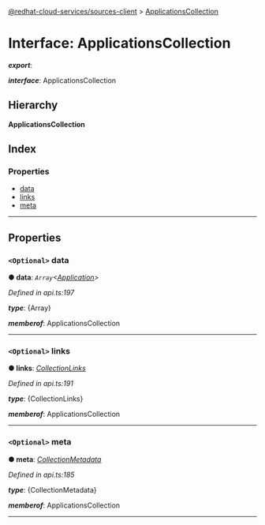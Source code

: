 [@redhat-cloud-services/sources-client](../README.md) > [ApplicationsCollection](../interfaces/applicationscollection.md)

# Interface: ApplicationsCollection

*__export__*: 

*__interface__*: ApplicationsCollection

## Hierarchy

**ApplicationsCollection**

## Index

### Properties

* [data](applicationscollection.md#data)
* [links](applicationscollection.md#links)
* [meta](applicationscollection.md#meta)

---

## Properties

<a id="data"></a>

### `<Optional>` data

**● data**: *`Array`<[Application](application.md)>*

*Defined in api.ts:197*

*__type__*: {Array}

*__memberof__*: ApplicationsCollection

___
<a id="links"></a>

### `<Optional>` links

**● links**: *[CollectionLinks](collectionlinks.md)*

*Defined in api.ts:191*

*__type__*: {CollectionLinks}

*__memberof__*: ApplicationsCollection

___
<a id="meta"></a>

### `<Optional>` meta

**● meta**: *[CollectionMetadata](collectionmetadata.md)*

*Defined in api.ts:185*

*__type__*: {CollectionMetadata}

*__memberof__*: ApplicationsCollection

___

